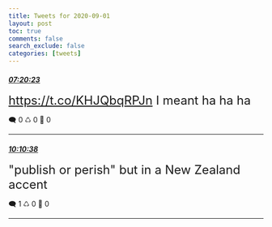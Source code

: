 ```yaml
---
title: Tweets for 2020-09-01
layout: post
toc: true
comments: false
search_exclude: false
categories: [tweets]
---
```



#### <a href = "https://twitter.com/deepfates/status/1300785576984145927">*07:20:23*</a>

<font size="5"> https://t.co/KHJQbqRPJn I meant  ha ha ha</font>



🗨️ 0 ♺ 0 🤍  0   

---
    
#### <a href = "https://twitter.com/deepfates/status/1300828421380018178">*10:10:38*</a>

<font size="5">"publish or perish" but in a New Zealand accent</font>



🗨️ 1 ♺ 0 🤍  0   

---
    
            


